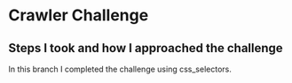 # Crawler Challenge

## Steps I took and how I approached the challenge

In this branch I completed the challenge using css_selectors.
